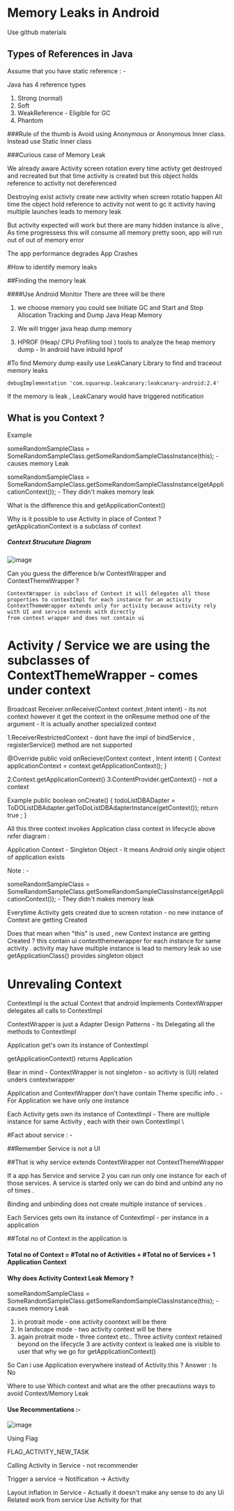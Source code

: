 # Memory Leaks in Android 
Use github materials 

## Types of References in Java


Assume that you have static reference  : - 


Java has 4 reference types 
1. Strong (normal)
2. Soft
3. WeakReference - Eligible for GC 
4. Phantom

###Rule of the thumb is Avoid using Anonymous or Anonymous Inner class. Instead use Static Inner class 


###Curious case of Memory Leak

We already aware Activity screen rotation every time activty get destroyed and recreated but that 
time activity is created but this object holds reference to activity not dereferenced 

Destroying exist activty 
create new activity when screen rotatio happen 
All time the object hold reference to activity not went to gc it activity having multiple launches 
leads to memory leak 

But activity expected will work but there are many hidden instance is alive , As time progressess
this will consume all memory pretty soon, app will run out of out of memory error 


The app performance degrades 
App Crashes 

#How to identify memory leaks 

##Finding the memory leak 

####Use Android Monitor 
There are three will be there 

1. we choose memory you could see Initiate GC and Start and Stop Allocation Tracking and Dump Java 
Heap Memory 

1. We will trigger java heap dump memory 
2. HPROF (Heap/ CPU Profiling tool ) tools to analyze the heap memory dump  - In android have 
inbuild hprof 



#To find Memory dump easily use LeakCanary Library to find and traceout memory leaks 

    debugImplementation 'com.squareup.leakcanary:leakcanary-android:2.4'

If the memory is leak , LeakCanary would have triggered notification  
## What is you Context ? 

Example 

someRandomSampleClass  = SomeRandomSampleClass.getSomeRandomSampleClassInstance(this); - causes memory Leak 

someRandomSampleClass  = SomeRandomSampleClass.getSomeRandomSampleClassInstance(getApplicationContext()); - They didn't makes memory leak


What is the difference this and getApplicationContext()

Why is it possible to use Activity in place of Context ?
getApplicationContext is a subclass of context 


##### Context Strucuture Diagram 

![image](https://user-images.githubusercontent.com/17023516/93317311-f15de980-f82a-11ea-998c-d50d3e673b91.png)

                                                     
Can you guess the difference b/w ContextWrapper and ContextThemeWrapper ?

    ContextWrapper is subclass of Context it will delegates all those properties to contextImpl for each instance for an activity 
    ContextThemeWrapper extends only for activity because activity rely with UI and service extends with directly 
    from context wrapper and does not contain ui


# Activity / Service we are using the subclasses of ContextThemeWrapper  - comes under context 

Broadcast Receiver.onReceive(Context context ,Intent intent) - its not context however it get the 
context in the onResume method one of the argument - It is actually another specialized context 

1.ReceiverRestrictedContext - dont have the impl of bindService , registerService() method are not 
supported

@Override
public void onRecieve(Context context , Intent intent) {
Context applicationContext = context.getApplicationContext();
}

2.Context.getApplicationContext()
3.ContentProvider.getContext() - not a context 

Example 
public boolean onCreate() {
      todoListDBADapter = ToDOListDBAdapter.getToDoListDBAdapterInstance(getContext());
      return true ;
}


All this three context invokes Application class context in lifecycle above refer diagram :

Application Context - Singleton Object - It means Android only single object of application exists 


Note : - 

someRandomSampleClass  = SomeRandomSampleClass.getSomeRandomSampleClassInstance(getApplicationContext()); - They didn't makes memory leak

Everytime Activity gets created due to screen rotation - no new instance of Context are getting 
Created 



Does that mean when "this"  is used , new Context instance are getting Created ?
this contain ui contextthemewrapper for each instance for same activity . activity may have multiple instance is lead to memory leak so use getApplicationClass() provides
 singleton object 


# Unrevaling Context 


ContextImpl  is the actual Context that android Implements ContextWrapper delegates all calls to 
ContextImpl

ContextWrapper is just a Adapter Design Patterns - Its Delegating all the methods to ContextImpl



Application get's own its instance of ContextImpl

getApplicationContext() returns Application 


Bear in mind - ContextWrapper is not singleton - so acitivty is (UI) related unders contextwrapper 

Application and ContextWrapper don't have contain Theme specific  info . - For Application we have only one instance 

Each Activity gets own its instance of ContextImpl - There are multiple instance for same Activity , each with their own ContextImpl \



#Fact about service : - 

##Remember Service is not a UI

##That is why service extends ContextWrapper not ContextThemeWrapper


If a app has Service and service 2 you can run only one instance for each of those services. 
A service is started only we can do bind and unbind  any no of times .

Binding and unbinding does not create multiple instance of services .

Each Services gets own its instance of ContextImpl - per instance in a application 



##Total no of Context in the application is 

   #### Total no of Context = #Total no of Activities + #Total no of Services + 1 Application Context 
         
#### Why does Activity Context Leak Memory ?


someRandomSampleClass  = SomeRandomSampleClass.getSomeRandomSampleClassInstance(this); - causes memory Leak 

  1. in protrait mode - one activity coontext will be there 
  2. In landscape mode - two activity context will be there 
  3. again protrait mode - three  context 
  etc..
  Three activity context retained  beyond on the lifecycle  3 are activity context is leaked one is 
  visible to user that why we go for getApplicationContext()
  
  
  
  So Can i use Application everywhere instead of Activity.this ?
  Answer : Is No 
  
  Where to use Which context and what are the other precautions ways to avoid Context/Memory Leak 
  
  #### Use Recommentations :- 
          
   ![image](https://user-images.githubusercontent.com/17023516/93317480-2f5b0d80-f82b-11ea-8a12-f2b38bba1dba.png)
  
  
  Using Flag 
  
  FLAG_ACTIVITY_NEW_TASK 
  
  
  Calling Activity in Service - not recommender 
  
  Trigger a service -> Notification -> Activity 
  
  Layout inflation in Service - Actually it doesn't make any sense to do any Ui Related work from service 
  Use Activity for that 